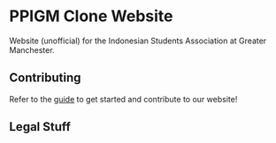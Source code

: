 # PPIGM Clone Website

Website (unofficial) for the Indonesian Students Association at Greater Manchester.

## Contributing

Refer to the [guide](./CONTRIBUTING.md) to get started and contribute to our website!

## Legal Stuff